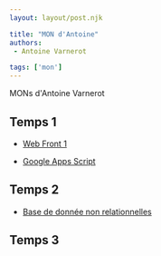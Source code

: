 ```yaml
---
layout: layout/post.njk

title: "MON d'Antoine"
authors:
 - Antoine Varnerot

tags: ['mon']
---
```


<!-- Début Résumé -->
MONs d'Antoine Varnerot

<!-- fin Résumé -->

## Temps 1

- [Web Front 1](./mons/web-front-1)

- [Google Apps Script](./mons/google-app-script)

## Temps 2

- [Base de donnée non relationnelles](./mons/bdd-non-relationelles)

## Temps 3



